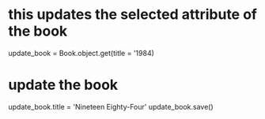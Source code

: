 # this updates the selected attribute of the book

update_book = Book.object.get(title = '1984)

# update the book
update_book.title = 'Nineteen Eighty-Four'
update_book.save()